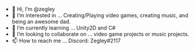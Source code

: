 - 👋 Hi, I’m @zegley
- 👀 I’m interested in ... Creating/Playing video games, creating music, and being an awesome dad.
- 🌱 I’m currently learning ... Unity2D and C#
- 💞️ I’m looking to collaborate on ... video game projects or music projects.
- 📫 How to reach me ... Discord: Zegley#2117

<!---
zegley/zegley is a ✨ special ✨ repository because its `README.md` (this file) appears on your GitHub profile.
You can click the Preview link to take a look at your changes.
--->
